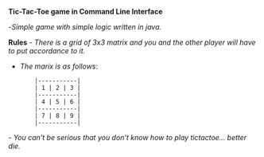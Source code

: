 **Tic-Tac-Toe game in Command Line Interface**

  -_Simple game with simple logic written in java._

**Rules**
  _- There is a grid of 3x3 matrix and you and the other player will have to put accordance to it._
  - _The marix is as follows_: 

            |-----------|
            | 1 | 2 | 3 |
            |-----------|
            | 4 | 5 | 6 |
            |-----------|
            | 7 | 8 | 9 |
            |-----------|
    
  _- You can't be serious that you don't know how to play tictactoe... better die._
